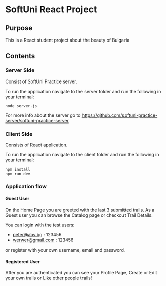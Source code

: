 # SoftUni React Project 

## Purpose 

This is a React student project about the beauty of Bulgaria 

## Contents 

### Server Side 

Consist of SoftUni Practice server. 

To run the application navigate to the server folder and run the following in your terminal:
```
node server.js
```

For more info about the server go to https://github.com/softuni-practice-server/softuni-practice-server


### Client Side 

Consists of React application. 

To run the application navigate to the client folder and run the following in your terminal:
```
npm install
npm run dev
```

### Application flow

#### Guest User 
On the Home Page you are greeted with the last 3 submitted trails. 
As a Guest user you can browse the Catalog page or checkout Trail Details.

You can login with the test users:
* peter@abv.bg : 123456
* werwer@gmail.com : 123456

or register with your own username, email and password.

#### Registered User

After you are authenticated you can see your Profile Page, Create or Edit your own trails or Like other people trails! 








